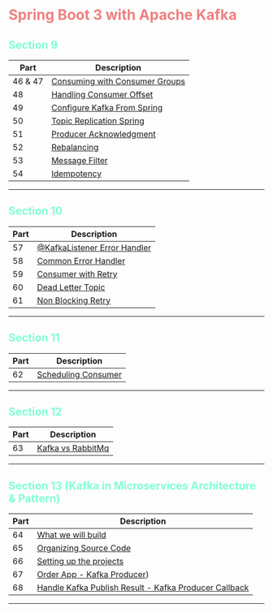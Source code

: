 <h1 style="color: lightcoral;">Spring Boot 3 with Apache Kafka</h1>

<div>
  <h2 style="color: aquamarine;">Section 9</h2>
</div>

| Part  | Description                                                                       |
|-------|-----------------------------------------------------------------------------------|
| 46 & 47 | [Consuming with Consumer Groups](section9/Consuming_with_Consumer_Group.md)      |
| 48     | [Handling Consumer Offset](section9/Handling_Consumer_Offset.md)                 |
| 49     | [Configure Kafka From Spring](section9/Configure_Kafka_From_Spring.md)           |
| 50     | [Topic Replication Spring](section9/Topic_Replication.md)                        |
| 51     | [Producer Acknowledgment](section9/Producer_Acknowledgment.md)                   |
| 52     | [Rebalancing](section9/Rebalancing.md)                                           |
| 53     | [Message Filter](section9/Messge_Filter.md)                                      |
| 54     | [Idempotency](section9/Idempotency.md)   

----

<div>
  <h2 style="color: aquamarine;">Section 10</h2>
</div>

| Part | Description                                                              |
|------|--------------------------------------------------------------------------|
| 57   | [@KafkaListener Error Handler](section10/KafkaListener_Error_Handler.md) |
| 58   | [Common Error Handler](section10/KafkaListener_Error_Handler.md)         |
| 59   | [Consumer with Retry](section10/Consumer_With_Retry.md)                  |
| 60   | [Dead Letter Topic](section10/Dead_Letter_Topic.md)                      |
| 61   | [Non Blocking Retry](section10/Non_Blocking_Retry.md)                    |
----


<div>
  <h2 style="color: aquamarine;">Section 11</h2>
</div>

| Part | Description                                                      |
|------|------------------------------------------------------------------|
| 62   | [Scheduling Consumer](section11/Scheduling_Consumer.md)          |
----


<div>
  <h2 style="color: aquamarine;">Section 12</h2>
</div>

| Part | Description                                         |
|------|-----------------------------------------------------|
| 63   | [Kafka vs RabbitMq](section12/Kafka_vs_RabbitMq.md) |
----


<div>
  <h2 style="color: aquamarine;">Section 13 (Kafka in Microservices Architecture & Pattern)</h2>
</div>

| Part | Description                                                                                       |
|------|---------------------------------------------------------------------------------------------------|
| 64   | [What we will build](section13/What_We_Will_Build.md)                                             |
| 65   | [Organizing Source Code](section13/Organizing_Source_Code.md)                                     |
| 66   | [Setting up the projects](section13/Setting_up_the_projects.md)                                   |
| 67   | [Order App - Kafka Producer](section13/OrderApp_Kafka-Producer.md))                               |
| 68   | [Handle Kafka Publish Result - Kafka Producer Callback](section13/Handle_Kafka_Publish_Result.md) |
----
